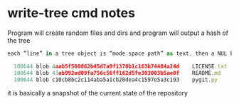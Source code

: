 # write-tree cmd notes

Program will create random files and dirs and program will output a hash of the tree

```js
each “line” in a tree object is “mode space path” as text, then a NUL byte, then the binary SHA-1 hash

  100644 blob 4aab5f560862b45d7a9f1370b1c163b74484a24d    LICENSE.txt
  100644 blob 43ab992ed09fa756c56ff162d5fe303003b5ae0f    README.md
  100644 blob c10cb8bc2c114aba5a1cb20dea4c1597e5a3c193    pygit.py
```

it is basically a snapshot of the current state of the repository

